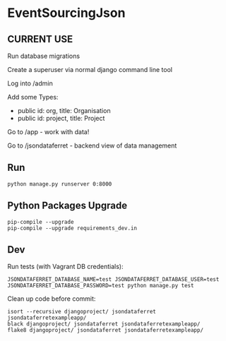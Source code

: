 # EventSourcingJson

## CURRENT USE

Run database migrations

Create a superuser via normal django command line tool

Log into /admin

Add some Types:

* public id: org, title: Organisation
* public id: project, title: Project

Go to /app - work with data!

Go to /jsondataferret - backend view of data management

## Run 

    python manage.py runserver 0:8000


## Python Packages Upgrade

    
    pip-compile --upgrade
    pip-compile --upgrade requirements_dev.in
    
    
## Dev


Run tests  (with Vagrant DB credentials):



    JSONDATAFERRET_DATABASE_NAME=test JSONDATAFERRET_DATABASE_USER=test JSONDATAFERRET_DATABASE_PASSWORD=test python manage.py test

Clean up code before commit:



    isort --recursive djangoproject/ jsondataferret jsondataferretexampleapp/
    black djangoproject/ jsondataferret jsondataferretexampleapp/
    flake8 djangoproject/ jsondataferret jsondataferretexampleapp/
